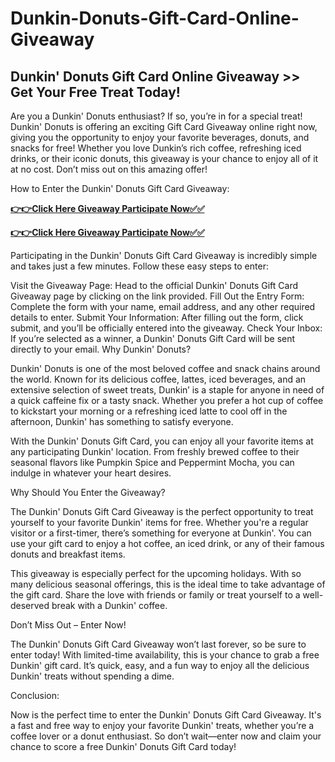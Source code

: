 # Dunkin-Donuts-Gift-Card-Online-Giveaway

## Dunkin' Donuts Gift Card Online Giveaway >> Get Your Free Treat Today!

Are you a Dunkin' Donuts enthusiast? If so, you’re in for a special treat! Dunkin' Donuts is offering an exciting Gift Card Giveaway online right now, giving you the opportunity to enjoy your favorite beverages, donuts, and snacks for free! Whether you love Dunkin’s rich coffee, refreshing iced drinks, or their iconic donuts, this giveaway is your chance to enjoy all of it at no cost. Don’t miss out on this amazing offer!

How to Enter the Dunkin' Donuts Gift Card Giveaway:

[**👉👉Click Here Giveaway Participate Now✅✅**](https://free-gift-card.raj-solution.com/958f890)


[**👉👉Click Here Giveaway Participate Now✅✅**](https://free-gift-card.raj-solution.com/958f890)


Participating in the Dunkin' Donuts Gift Card Giveaway is incredibly simple and takes just a few minutes. Follow these easy steps to enter:

Visit the Giveaway Page: Head to the official Dunkin' Donuts Gift Card Giveaway page by clicking on the link provided.
Fill Out the Entry Form: Complete the form with your name, email address, and any other required details to enter.
Submit Your Information: After filling out the form, click submit, and you’ll be officially entered into the giveaway.
Check Your Inbox: If you’re selected as a winner, a Dunkin' Donuts Gift Card will be sent directly to your email.
Why Dunkin' Donuts?

Dunkin' Donuts is one of the most beloved coffee and snack chains around the world. Known for its delicious coffee, lattes, iced beverages, and an extensive selection of sweet treats, Dunkin’ is a staple for anyone in need of a quick caffeine fix or a tasty snack. Whether you prefer a hot cup of coffee to kickstart your morning or a refreshing iced latte to cool off in the afternoon, Dunkin' has something to satisfy everyone.

With the Dunkin' Donuts Gift Card, you can enjoy all your favorite items at any participating Dunkin' location. From freshly brewed coffee to their seasonal flavors like Pumpkin Spice and Peppermint Mocha, you can indulge in whatever your heart desires.

Why Should You Enter the Giveaway?

The Dunkin' Donuts Gift Card Giveaway is the perfect opportunity to treat yourself to your favorite Dunkin' items for free. Whether you're a regular visitor or a first-timer, there’s something for everyone at Dunkin'. You can use your gift card to enjoy a hot coffee, an iced drink, or any of their famous donuts and breakfast items.

This giveaway is especially perfect for the upcoming holidays. With so many delicious seasonal offerings, this is the ideal time to take advantage of the gift card. Share the love with friends or family or treat yourself to a well-deserved break with a Dunkin' coffee.

Don’t Miss Out – Enter Now!

The Dunkin' Donuts Gift Card Giveaway won’t last forever, so be sure to enter today! With limited-time availability, this is your chance to grab a free Dunkin' gift card. It’s quick, easy, and a fun way to enjoy all the delicious Dunkin' treats without spending a dime.

Conclusion:

Now is the perfect time to enter the Dunkin' Donuts Gift Card Giveaway. It's a fast and free way to enjoy your favorite Dunkin' treats, whether you’re a coffee lover or a donut enthusiast. So don’t wait—enter now and claim your chance to score a free Dunkin' Donuts Gift Card today!
